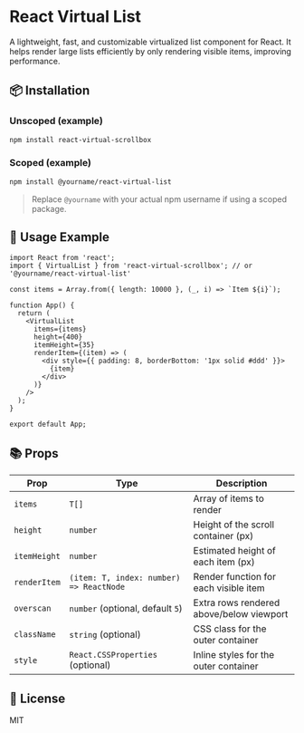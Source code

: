 # React Virtual List

A lightweight, fast, and customizable virtualized list component for React. It helps render large lists efficiently by only rendering visible items, improving performance.

## 📦 Installation

### Unscoped (example)
```bash
npm install react-virtual-scrollbox
```

### Scoped (example)
```bash
npm install @yourname/react-virtual-list
```

> Replace `@yourname` with your actual npm username if using a scoped package.

## 🚀 Usage Example

```tsx
import React from 'react';
import { VirtualList } from 'react-virtual-scrollbox'; // or '@yourname/react-virtual-list'

const items = Array.from({ length: 10000 }, (_, i) => `Item ${i}`);

function App() {
  return (
    <VirtualList
      items={items}
      height={400}
      itemHeight={35}
      renderItem={(item) => (
        <div style={{ padding: 8, borderBottom: '1px solid #ddd' }}>
          {item}
        </div>
      )}
    />
  );
}

export default App;
```

## 📚 Props

| Prop        | Type                                | Description                                          |
|-------------|-------------------------------------|------------------------------------------------------|
| `items`     | `T[]`                               | Array of items to render                            |
| `height`    | `number`                            | Height of the scroll container (px)                 |
| `itemHeight`| `number`                            | Estimated height of each item (px)                  |
| `renderItem`| `(item: T, index: number) => ReactNode` | Render function for each visible item         |
| `overscan`  | `number` (optional, default `5`)    | Extra rows rendered above/below viewport            |
| `className` | `string` (optional)                 | CSS class for the outer container                   |
| `style`     | `React.CSSProperties` (optional)    | Inline styles for the outer container               |

## 📝 License

MIT

